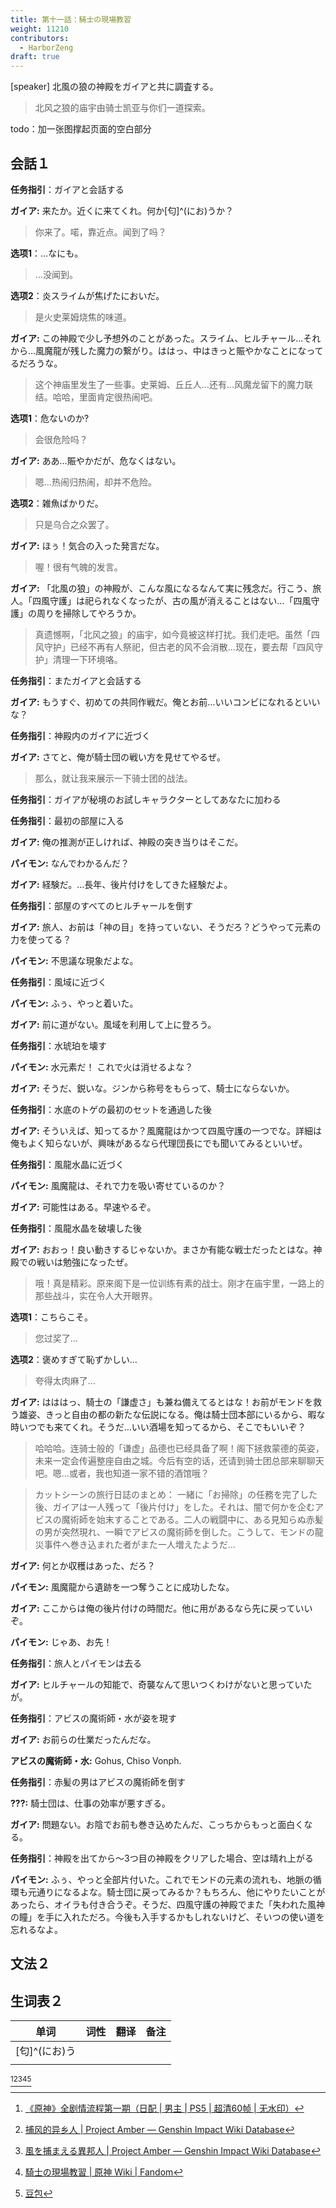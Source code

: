 ```yaml
---
title: 第十一話：騎士の現場教習
weight: 11210
contributors:
  - HarborZeng
draft: true
---
```


[speaker] 北風の狼の神殿をガイアと共に調査する。

> 北风之狼的庙宇由骑士凯亚与你们一道探索。

todo：加一张图撑起页面的空白部分

## 会話１

**任务指引**：ガイアと会話する

**ガイア:** 来たか。近くに来てくれ。何か[匂]^(にお)うか？

> 你来了。喏，靠近点。闻到了吗？

**选项1**：…なにも。

> …没闻到。

**选项2**：炎スライムが焦げたにおいだ。

> 是火史莱姆烧焦的味道。

**ガイア:** この神殿で少し予想外のことがあった。スライム、ヒルチャール…それから…風魔龍が残した魔力の繋がり。ははっ、中はきっと賑やかなことになってるだろうな。

> 这个神庙里发生了一些事。史莱姆、丘丘人…还有…风魔龙留下的魔力联结。哈哈，里面肯定很热闹吧。

**选项1**：危ないのか?

> 会很危险吗？

**ガイア:** ああ…賑やかだが、危なくはない。

> 嗯…热闹归热闹，却并不危险。

**选项2**：雑魚ばかりだ。

> 只是乌合之众罢了。

**ガイア:** ほぅ！気合の入った発言だな。

> 喔！很有气魄的发言。

**ガイア:** 「北風の狼」の神殿が、こんな風になるなんて実に残念だ。行こう、旅人。「四風守護」は祀られなくなったが、古の風が消えることはない…「四風守護」の周りを掃除してやろうか。

> 真遗憾啊，「北风之狼」的庙宇，如今竟被这样打扰。我们走吧。虽然「四风守护」已经不再有人祭祀，但古老的风不会消散…现在，要去帮「四风守护」清理一下环境咯。

**任务指引**：またガイアと会話する

**ガイア:** もうすぐ、初めての共同作戦だ。俺とお前…いいコンビになれるといいな？

**任务指引**：神殿内のガイアに近づく

**ガイア:** さてと、俺が騎士団の戦い方を見せてやるぜ。

> 那么，就让我来展示一下骑士团的战法。

**任务指引**：ガイアが秘境のお試しキャラクターとしてあなたに加わる

**任务指引**：最初の部屋に入る

**ガイア:** 俺の推測が正しければ、神殿の突き当りはそこだ。

**パイモン:** なんでわかるんだ？

**ガイア:** 経験だ。…長年、後片付けをしてきた経験だよ。

**任务指引**：部屋のすべてのヒルチャールを倒す

**ガイア:** 旅人、お前は「神の目」を持っていない、そうだろ？どうやって元素の力を使ってる？

**パイモン:** 不思議な現象だよな。

**任务指引**：風域に近づく

**パイモン:** ふぅ、やっと着いた。

**ガイア:** 前に道がない。風域を利用して上に登ろう。

**任务指引**：水琥珀を壊す

**パイモン:** 水元素だ！ これで火は消せるよな？

**ガイア:** そうだ、鋭いな。ジンから称号をもらって、騎士にならないか。

**任务指引**：水底のトゲの最初のセットを通過した後

**ガイア:** そういえば、知ってるか？風魔龍はかつて四風守護の一つでな。詳細は俺もよく知らないが、興味があるなら代理団長にでも聞いてみるといいぜ。

**任务指引**：風龍水晶に近づく

**パイモン:** 風魔龍は、それで力を吸い寄せているのか？

**ガイア:** 可能性はある。早速やるぞ。

**任务指引**：風龍水晶を破壊した後

**ガイア:** おおっ！良い動きするじゃないか。まさか有能な戦士だったとはな。神殿での戦いは勉強になったぜ。

> 哦！真是精彩。原来阁下是一位训练有素的战士。刚才在庙宇里，一路上的那些战斗，实在令人大开眼界。

**选项1**：こちらこそ。

> 您过奖了…

**选项2**：褒めすぎて恥ずかしい…

> 夸得太肉麻了…

**ガイア:** はははっ、騎士の「謙虚さ」も兼ね備えてるとはな！お前がモンドを救う雄姿、きっと自由の都の新たな伝説になる。俺は騎士団本部にいるから、暇な時いつでも来てくれ。そうだ…いい酒場を知ってるから、そこでもいいぞ？

> 哈哈哈。连骑士般的「谦虚」品德也已经具备了啊！阁下拯救蒙德的英姿，未来一定会传遍整座自由之城。今后有空的话，还请到骑士团总部来聊聊天吧。嗯…或者，我也知道一家不错的酒馆哦？

> カットシーンの旅行日誌のまとめ：
> 一緒に「お掃除」の任務を完了した後、ガイアは一人残って「後片付け」をした。それは、闇で何かを企むアビスの魔術師を始末することである。二人の戦闘中に、ある見知らぬ赤髪の男が突然現れ、一瞬でアビスの魔術師を倒した。こうして、モンドの龍災事件へ巻き込まれた者がまた一人増えたようだ…

**ガイア:** 何とか収穫はあった、だろ？

**パイモン:** 風魔龍から遺跡を一つ奪うことに成功したな。

**ガイア:** ここからは俺の後片付けの時間だ。他に用があるなら先に戻っていいぞ。

**パイモン:** じゃあ、お先！

**任务指引**：旅人とパイモンは去る

**ガイア:** ヒルチャールの知能で、奇襲なんて思いつくわけがないと思っていたが。

**任务指引**：アビスの魔術師・水が姿を現す

**ガイア:** お前らの仕業だったんだな。

**アビスの魔術師・水:** Gohus, Chiso Vonph.

**任务指引**：赤髪の男はアビスの魔術師を倒す

**???:** 騎士団は、仕事の効率が悪すぎる。

**ガイア:** 問題ない。お陰でお前も巻き込めたんだ、こっちからもっと面白くなる。

**任务指引**：神殿を出てから～3つ目の神殿をクリアした場合、空は晴れ上がる

**パイモン:** ふぅ、やっと全部片付いた。これでモンドの元素の流れも、地脈の循環も元通りになるよな。騎士団に戻ってみるか？もちろん、他にやりたいことがあったら、オイラも付き合うぞ。そうだ、四風守護の神殿でまた「失われた風神の瞳」を手に入れただろ。今後も入手するかもしれないけど、そいつの使い道を忘れるなよ。

## 文法２




## 生词表２

| 单词        | 词性  | 翻译  | 备注  |
| --------- | --- | --- | --- |
| [匂]^(にお)う |     |     |     |
|           |     |     |     |


[^1][^2][^3][^4][^5]

[^1]: [《原神》全剧情流程第一期（日配 | 男主 | PS5 | 超清60帧 | 无水印）](https://www.bilibili.com/video/BV1P64y1B7TK/)

[^2]: [捕风的异乡人 | Project Amber — Genshin Impact Wiki Database](https://gi.yatta.moe/chs/archive/quest/1001/the-outlander-who-caught-the-wind?chapter=10)

[^3]: [風を捕まえる異邦人 | Project Amber — Genshin Impact Wiki Database](https://gi.yatta.moe/jp/archive/quest/1001/the-outlander-who-caught-the-wind?chapter=10)

[^4]: [騎士の現場教習 | 原神 Wiki | Fandom](https://genshin-impact.fandom.com/ja/wiki/騎士の現場教習)

[^5]: [豆包](https://www.doubao.com/)

